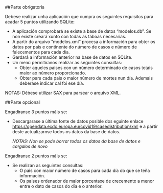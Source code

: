 ##Parte obrigatoria

Debese realizar unha aplicación que cumpra os seguintes requisitos para acadar 5 puntos utilizando SQLite:

- A aplicación comprobará se existe a base de datos “modelos.db”. Se non existe creará xunto con todas as táboas necesarias.
- A partir do arquivo “modelos.xml” procesa a información para obter os datos por pais e continente do número de casos e número de falecementos para cada día.
 - Gardará a información anterior na base de datos en SQLite.
- Un menú permitiranos realizar as seguintes consultas:
    - Obter aqueles paises con un número determinado de casos totais maior ao número proporcionado.
    - Obter para cada pais o maior número de mortes nun día. Ademais deberase indicar cal foi ese día.

NOTAS: Débese utilizar SAX para parsear o arquivo XML.

##Parte opcional

Engadiranse 3 puntos máis se:

- Descargarase a última fonte de datos posible dos eguinte enlace https://opendata.ecdc.europa.eu/covid19/casedistribution/xml e a partir deste actualizarnse todos os datos da base de datos.

  *NOTAS: Non se pode borrar todos os datos da base de datos e cargalos de novo*

Engadiranse 2 puntos máis se:

- Se realizan as seguintes consultas:
    - O pais con maior número de casos para cada día do que se teña información.
    - Os paises ordenador de maior porcentaxe de crecemento a menor entre o dato de casos do día e o anterior.